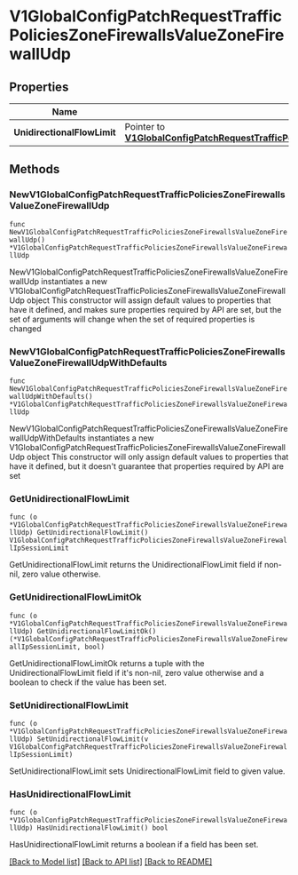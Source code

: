 # V1GlobalConfigPatchRequestTrafficPoliciesZoneFirewallsValueZoneFirewallUdp

## Properties

Name | Type | Description | Notes
------------ | ------------- | ------------- | -------------
**UnidirectionalFlowLimit** | Pointer to [**V1GlobalConfigPatchRequestTrafficPoliciesZoneFirewallsValueZoneFirewallIpSessionLimit**](V1GlobalConfigPatchRequestTrafficPoliciesZoneFirewallsValueZoneFirewallIpSessionLimit.md) |  | [optional] 

## Methods

### NewV1GlobalConfigPatchRequestTrafficPoliciesZoneFirewallsValueZoneFirewallUdp

`func NewV1GlobalConfigPatchRequestTrafficPoliciesZoneFirewallsValueZoneFirewallUdp() *V1GlobalConfigPatchRequestTrafficPoliciesZoneFirewallsValueZoneFirewallUdp`

NewV1GlobalConfigPatchRequestTrafficPoliciesZoneFirewallsValueZoneFirewallUdp instantiates a new V1GlobalConfigPatchRequestTrafficPoliciesZoneFirewallsValueZoneFirewallUdp object
This constructor will assign default values to properties that have it defined,
and makes sure properties required by API are set, but the set of arguments
will change when the set of required properties is changed

### NewV1GlobalConfigPatchRequestTrafficPoliciesZoneFirewallsValueZoneFirewallUdpWithDefaults

`func NewV1GlobalConfigPatchRequestTrafficPoliciesZoneFirewallsValueZoneFirewallUdpWithDefaults() *V1GlobalConfigPatchRequestTrafficPoliciesZoneFirewallsValueZoneFirewallUdp`

NewV1GlobalConfigPatchRequestTrafficPoliciesZoneFirewallsValueZoneFirewallUdpWithDefaults instantiates a new V1GlobalConfigPatchRequestTrafficPoliciesZoneFirewallsValueZoneFirewallUdp object
This constructor will only assign default values to properties that have it defined,
but it doesn't guarantee that properties required by API are set

### GetUnidirectionalFlowLimit

`func (o *V1GlobalConfigPatchRequestTrafficPoliciesZoneFirewallsValueZoneFirewallUdp) GetUnidirectionalFlowLimit() V1GlobalConfigPatchRequestTrafficPoliciesZoneFirewallsValueZoneFirewallIpSessionLimit`

GetUnidirectionalFlowLimit returns the UnidirectionalFlowLimit field if non-nil, zero value otherwise.

### GetUnidirectionalFlowLimitOk

`func (o *V1GlobalConfigPatchRequestTrafficPoliciesZoneFirewallsValueZoneFirewallUdp) GetUnidirectionalFlowLimitOk() (*V1GlobalConfigPatchRequestTrafficPoliciesZoneFirewallsValueZoneFirewallIpSessionLimit, bool)`

GetUnidirectionalFlowLimitOk returns a tuple with the UnidirectionalFlowLimit field if it's non-nil, zero value otherwise
and a boolean to check if the value has been set.

### SetUnidirectionalFlowLimit

`func (o *V1GlobalConfigPatchRequestTrafficPoliciesZoneFirewallsValueZoneFirewallUdp) SetUnidirectionalFlowLimit(v V1GlobalConfigPatchRequestTrafficPoliciesZoneFirewallsValueZoneFirewallIpSessionLimit)`

SetUnidirectionalFlowLimit sets UnidirectionalFlowLimit field to given value.

### HasUnidirectionalFlowLimit

`func (o *V1GlobalConfigPatchRequestTrafficPoliciesZoneFirewallsValueZoneFirewallUdp) HasUnidirectionalFlowLimit() bool`

HasUnidirectionalFlowLimit returns a boolean if a field has been set.


[[Back to Model list]](../README.md#documentation-for-models) [[Back to API list]](../README.md#documentation-for-api-endpoints) [[Back to README]](../README.md)


